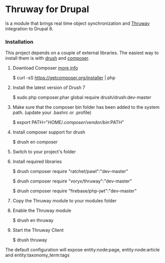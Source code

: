 Thruway for Drupal
===========

Is a module that brings real time object synchronization and [Thruway](https://github.com/voryx/Thruway) integration to Drupal 8.


### Installation

This project depends on a couple of external libraries.  The easiest way to install them is with [drush](https://github.com/drush-ops/drush) and [composer](https://getcomposer.org/).

1. Download Composer [more info](https://getcomposer.org/doc/00-intro.md#downloading-the-composer-executable)

      $ curl -sS https://getcomposer.org/installer | php

2. Install the latest version of Drush 7

      $ sudo php composer.phar global require drush/drush:dev-master

3. Make sure that the composer bin folder has been added to the system path. (update your .bashrc or .profile)

      $ export PATH="$HOME/.composer/vendor/bin:$PATH"

4. Install composer support for drush

      $ drush en composer

5. Switch to your project's folder

6. Install required libraries

      $ drush composer require "ratchet/pawl":"dev-master"

      $ drush composer require "voryx/thruway":"dev-master"

      $ drush composer require "firebase/php-jwt":"dev-master"

7. Copy the Thruway module to your modules folder

8. Enable the Thruway module

      $ drush en thruway

9. Start the Thruway Client

      $ drush thruway


The default configuration will expose entity:node:page, entity:node:article and entity:taxonomy_term:tags

